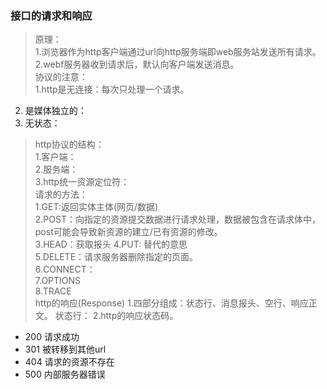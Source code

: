 ### 接口的请求和响应
> 原理：  
1.浏览器作为http客户端通过url向http服务端即web服务站发送所有请求。  
2.webf服务器收到请求后，默认向客户端发送消息。  
> 协议的注意：  
1.http是无连接：每次只处理一个请求。  
2. 是媒体独立的：
3. 无状态：
> http协议的结构：  
1.客户端：  
2.服务端：  
3.http统一资源定位符：   
> 请求的方法：  
1.GET:返回实体主体(网页/数据)  
2.POST：向指定的资源提交数据进行请求处理，数据被包含在请求体中，post可能会导致新资源的建立/已有资源的修改。  
3.HEAD：获取报头 
4.PUT: 替代的意思  
5.DELETE：请求服务器删除指定的页面。  
6.CONNECT：  
7.OPTIONS  
8.TRACE  
> http的响应(Response)
1.四部分组成：状态行、消息报头、空行、响应正文。 
    状态行：
2.http的响应状态码。  
- 200 请求成功
- 301 被转移到其他url
- 404 请求的资源不存在
- 500 内部服务器错误